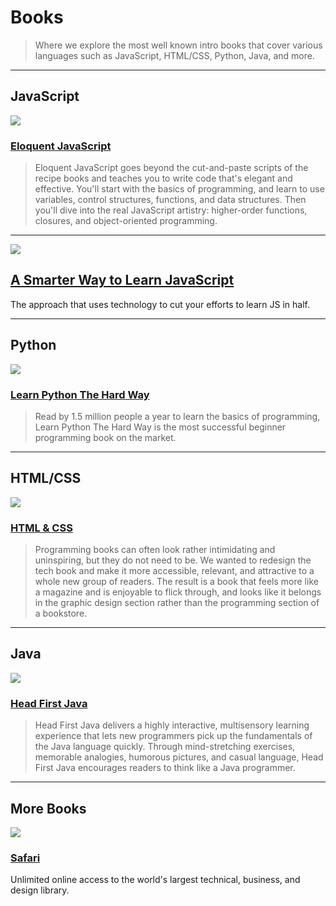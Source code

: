# Books

> Where we explore the most well known intro books that cover various languages such as JavaScript, HTML/CSS, Python, Java, and more.

---

## JavaScript

![](http://eloquentjavascript.net/img/cover.png)

### [Eloquent JavaScript](http://eloquentjavascript.net)
> Eloquent JavaScript goes beyond the cut-and-paste scripts of the recipe books and teaches you to write code that's elegant and effective. You'll start with the basics of programming, and learn to use variables, control structures, functions, and data structures. Then you'll dive into the real JavaScript artistry: higher-order functions, closures, and object-oriented programming.

---

![](http://www.ebook3000.com/upimg/allimg/140207/2105270.jpg)

## [A Smarter Way to Learn JavaScript](http://www.asmarterwaytolearn.com/)

The approach that uses technology to cut your efforts to learn JS in half.

---

## Python

![](https://www.kno.com/images/book-jackets/9780133124330.jpg)

### [Learn Python The Hard Way](http://learnpythonthehardway.org)
> Read by 1.5 million people a year to learn the basics of programming, Learn Python The Hard Way is the most successful beginner programming book on the market.

---

## HTML/CSS

![](http://cdn.tripwiremagazine.com/wp-content/uploads/2012/05/html-css-design-build-websites.jpg)

### [HTML & CSS](http://www.htmlandcssbook.com)
> Programming books can often look rather intimidating and uninspiring, but they do not need to be. We wanted to redesign the tech book and make it more accessible, relevant, and attractive to a whole new group of readers. The result is a book that feels more like a magazine and is enjoyable to flick through, and looks like it belongs in the graphic design section rather than the programming section of a bookstore.

---

## Java

![](http://3.bp.blogspot.com/-551eTQTStxE/ThoDWpHamrI/AAAAAAAAACw/ABroRqvSU7s/s1600/HeadFirst.png)


### [Head First Java](http://www.headfirstlabs.com/books/hfjava/)
> Head First Java delivers a highly interactive, multisensory learning experience that lets new programmers pick up the fundamentals of the Java language quickly. Through mind-stretching exercises, memorable analogies, humorous pictures, and casual language, Head First Java encourages readers to think like a Java programmer.

---

## More Books

![](https://blog.safaribooksonline.com/wp-content/uploads/2014/07/safari-logo-sunshine.png)

### [Safari](https://www.safaribooksonline.com/t/?q=*&limit=30)

Unlimited online access to the world's largest technical, business, and design library.
